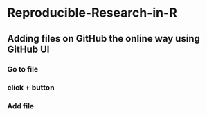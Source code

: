 # Reproducible-Research-in-R
## Adding files on GitHub the online way using GitHub UI

### Go to file
### click + button
### Add file
